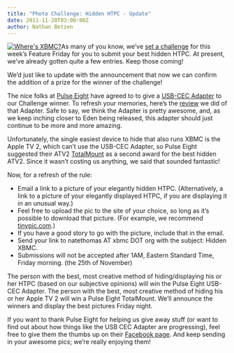 ```yaml
---
title: "Photo Challenge: Hidden HTPC - Update"
date: 2011-11-20T03:00:00Z
author: Nathan Betzen
---
```


[![Where's XBMC?](/images/blog/wheresxbmc-300x225.webp "Where's XBMC?")](/images/blog/wheresxbmc.webp)As many of you know, we’ve [set a challenge](https://kodi.wiki/natethomas/2011/11/19/dont-look-up/ "Feature Friday Challenge") for this week’s Feature Friday for you to submit your best hidden HTPC. At present, we’ve already gotten quite a few entries. Keep those coming!

We’d just like to update with the announcement that now we can confirm the addition of a prize for the winner of the challenge!

The nice folks at [Pulse Eight](https://www.pulse-eight.com/store/ "Pulse Eight website") have agreed to to give a [USB-CEC Adapter](https://www.pulse-eight.com/store/products/104-usb-hdmi-cec-adapter.aspx "USB CEC Adapter") to our Challenge winner. To refresh your memories, here’s the [review](https://kodi.wiki/natethomas/2011/11/01/the-usb-cec-adapter-is-a-look-into-the-future/ "USB-CEC Adapter review") we did of that Adapter. Safe to say, we think the Adapter is pretty awesome, and, as we keep inching closer to Eden being released, this adapter should just continue to be more and more amazing.

Unfortunately, the single easiest device to hide that also runs XBMC is the Apple TV 2, which can’t use the USB-CEC Adapter, so Pulse Eight suggested their ATV2 [TotalMount](https://www.pulse-eight.com/store/products/105-innovelis-totalmount.aspx "Pulse Eight ATV2 TotalMount") as a second award for the best hidden ATV2. Since it wasn’t costing us anything, we said that sounded fantastic!

Now, for a refresh of the rule:

- Email a link to a picture of your elegantly hidden HTPC. (Alternatively, a link to a picture of your elegantly displayed HTPC, if you are displaying it in an unusual way.)
- Feel free to upload the pic to the site of your choice, so long as it’s possible to download that picture. (For example, we recommend [tinypic.com](http://tinypic.com/ "TinyPic").)
- If you have a good story to go with the picture, include that in the email.
- Send your link to natethomas AT xbmc DOT org with the subject: Hidden XBMC.
- Submissions will not be accepted after 1AM, Eastern Standard Time, Friday morning. (the 25th of November)

The person with the best, most creative method of hiding/displaying his or her HTPC (based on our subjective opinions) will win the Pulse Eight USB-CEC Adapter. The person with the best, most creative method of hiding his or her Apple TV 2 will win a Pulse Eight TotalMount. We’ll announce the winners and display the best pictures Friday night.

If you want to thank Pulse Eight for helping us give away stuff (or want to find out about how things like the USB CEC Adapter are progressing), feel free to give them the thumbs up on their [Facebook page](https://www.facebook.com/PulseEight "Pulse Eight Facebook page"). And keep sending in your awesome pics; we’re really enjoying them!
